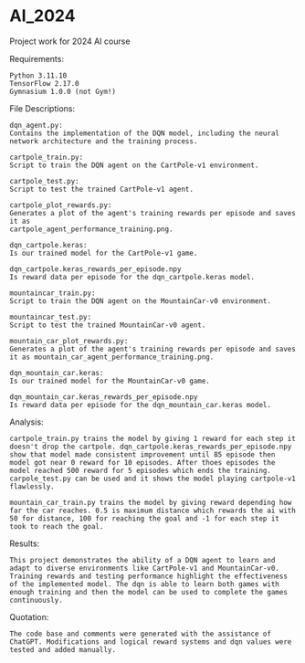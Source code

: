 # AI_2024
Project work for 2024 AI course


Requirements:

    Python 3.11.10
    TensorFlow 2.17.0
    Gymnasium 1.0.0 (not Gym!)


File Descriptions:

    dqn_agent.py:
    Contains the implementation of the DQN model, including the neural network architecture and the training process.

    cartpole_train.py:
    Script to train the DQN agent on the CartPole-v1 environment.

    cartpole_test.py:
    Script to test the trained CartPole-v1 agent.

    cartpole_plot_rewards.py:
    Generates a plot of the agent's training rewards per episode and saves it as 
    cartpole_agent_performance_training.png.

    dqn_cartpole.keras:
    Is our trained model for the CartPole-v1 game.

    dqn_cartpole.keras_rewards_per_episode.npy
    Is reward data per episode for the dqn_cartpole.keras model.

    mountaincar_train.py:
    Script to train the DQN agent on the MountainCar-v0 environment.

    mountaincar_test.py:
    Script to test the trained MountainCar-v0 agent.

    mountain_car_plot_rewards.py:
    Generates a plot of the agent's training rewards per episode and saves it as mountain_car_agent_performance_training.png.

    dqn_mountain_car.keras:
    Is our trained model for the MountainCar-v0 game.

    dqn_mountain_car.keras_rewards_per_episode.npy
    Is reward data per episode for the dqn_mountain_car.keras model.


Analysis:

    cartpole_train.py trains the model by giving 1 reward for each step it doesn't drop the cartpole. dqn_cartpole.keras_rewards_per_episode.npy show that model made consistent improvement until 85 episode then model got near 0 reward for 10 episodes. After thoes episodes the model reached 500 reward for 5 episodes which ends the training.         carpole_test.py can be used and it shows the model playing cartpole-v1 flawlessly.

    mountain_car_train.py trains the model by giving reward depending how far the car reaches. 0.5 is maximum distance which rewards the ai with 50 for distance, 100 for reaching the goal and -1 for each step it took to reach the goal. 


Results:

    This project demonstrates the ability of a DQN agent to learn and adapt to diverse environments like CartPole-v1 and MountainCar-v0. Training rewards and testing performance highlight the effectiveness of the implemented model. The dqn is able to learn both games with enough training and then the model can be used to complete the games   continuously.


Quotation:

    The code base and comments were generated with the assistance of ChatGPT. Modifications and logical reward systems and dqn values were tested and added manually.
